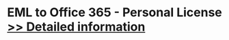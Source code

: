 # EML to Office 365 - Personal License<br />[>> Detailed information](https://secure.shareit.com/shareit/product.html?productid=300984984&affiliateid=200057808)